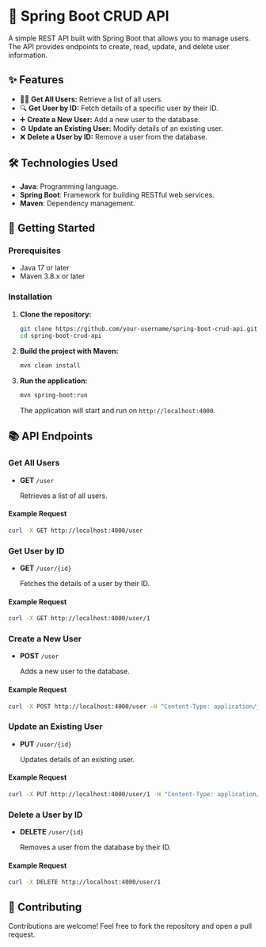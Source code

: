 # 🌟 Spring Boot CRUD API

A simple REST API built with Spring Boot that allows you to manage users. The API provides endpoints to create, read, update, and delete user information.

## ✨ Features

- 🧑‍💻 **Get All Users:** Retrieve a list of all users.
- 🔍 **Get User by ID:** Fetch details of a specific user by their ID.
- ➕ **Create a New User:** Add a new user to the database.
- ♻️ **Update an Existing User:** Modify details of an existing user.
- ❌ **Delete a User by ID:** Remove a user from the database.

## 🛠️ Technologies Used

- **Java**: Programming language.
- **Spring Boot**: Framework for building RESTful web services.
- **Maven**: Dependency management.

## 🚀 Getting Started

### Prerequisites

- Java 17 or later
- Maven 3.8.x or later

### Installation

1. **Clone the repository:**

   ```bash
   git clone https://github.com/your-username/spring-boot-crud-api.git
   cd spring-boot-crud-api
   ```

2. **Build the project with Maven:**

   ```bash
   mvn clean install
   ```

3. **Run the application:**

   ```bash
   mvn spring-boot:run
   ```

   The application will start and run on `http://localhost:4000`.

## 📚 API Endpoints

### Get All Users

- **GET** `/user`

  Retrieves a list of all users.

#### Example Request

```bash
curl -X GET http://localhost:4000/user
```

### Get User by ID

- **GET** `/user/{id}`

  Fetches the details of a user by their ID.

#### Example Request

```bash
curl -X GET http://localhost:4000/user/1
```

### Create a New User

- **POST** `/user`

  Adds a new user to the database.

#### Example Request

```bash
curl -X POST http://localhost:4000/user -H "Content-Type: application/json" -d '{"firstName": "John", "lastName": "Doe", "email": "john.doe@email.com"}'
```

### Update an Existing User

- **PUT** `/user/{id}`

  Updates details of an existing user.

#### Example Request

```bash
curl -X PUT http://localhost:4000/user/1 -H "Content-Type: application/json" -d '{"firstName": "John", "lastName": "Doe", "email": "john.doe@email.com"}'
```

### Delete a User by ID

- **DELETE** `/user/{id}`

  Removes a user from the database by their ID.

#### Example Request

```bash
curl -X DELETE http://localhost:4000/user/1
```

## 🤝 Contributing

Contributions are welcome! Feel free to fork the repository and open a pull request.

